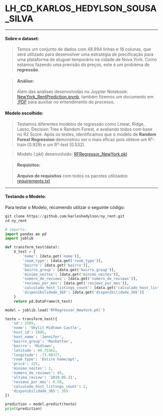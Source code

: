 # LH_CD_KARLOS_HEDYLSON_SOUSA_SILVA

---
#### Sobre o dataset:
> Temos um conjunto de dados com 48.894 linhas e 16 colunas, que será utilizado para desenvolver uma estratégia de precificação para uma plataforma de aluguel temporário na cidade de Nova York. Como estamos fazendo uma previsão do preços, este é um problema de **regressão**.

> #### Análise:
> Além das análises desenvolvidas no Juypter Notebook: [NewYork_RentPrediction.ipynb](https://github.com/karloshedylson/ny_rent/blob/main/NewYork_RentPrediction.ipynb), também fizemos um documento em [.PDF](https://github.com/karloshedylson/ny_rent/blob/main/NewYork_RentPrediction.pdf) para auxiliar no entendimento do processo.

#### Modelo escolhido:
> Testamos diferentes modelos de regressão como Linear, Ridge, Lasso, Decision Tree e Random Forest, e avaliando todos com base no R2 Score. Após os testes, identificamos que o modelo de **Random Forest Regression** demonstrou ser o mais eficaz pois obteve um R²-train (0.929) e um R²-test (0.532).

>  Modelo (.pkl) desenvolvido:  [RFRegressor_NewYork.pkl](https://github.com/karloshedylson/ny_rent/blob/main/RFRegressor_NewYork.pkl)


> #### Requisitos:
> **Arquivo de requisitos** com todos os pacotes utilizados: [requirements.txt](https://github.com/karloshedylson/ny_rent/blob/main/requirements.txt)

---

#### Testando o Modelo:

Para testar o Modelo, recomendo utilizar o seguinte código:

``` py
git clone https://github.com/karloshedylson/ny_rent.git
cd ny_rent

# imports:
import pandas as pd
import joblib

def transform_test(data):
    X_test = {
        'nome': [data.get('nome')],
        'room_type': [data.get('room_type')],
        'bairro': [data.get('bairro')],
        'bairro_group': [data.get('bairro_group')],
        'minimo_noites': [data.get('minimo_noites')],
        'numero_de_reviews': [data.get('numero_de_reviews')],
        'reviews_por_mes': [data.get('reviews_por_mes')],
        'calculado_host_listings_count': [data.get('calculado_host_listings_count')],
        'disponibilidade_365': [data.get('disponibilidade_365')]
    }
    return pd.DataFrame(X_test)

model = joblib.load('RFRegressor_NewYork.pkl')

teste = transform_test({
   'id': 2595,
   'nome': 'Skylit Midtown Castle',
   'host_id': 2845,
   'host_name': 'Jennifer',
   'bairro_group': 'Manhattan',
   'bairro': 'Midtown',
   'latitude': 40.75362,
   'longitude': -73.98377,
   'room_type': 'Entire home/apt',
   'price': 225,
   'minimo_noites': 1,
   'numero_de_reviews': 45,
   'ultima_review': '2019-05-21',
   'reviews_por_mes': 0.38,
   'calculado_host_listings_count': 2,
   'disponibilidade_365': 355
})

prediction = model.predict(teste)
print(prediction)
```

